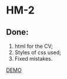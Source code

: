 # HM-2

## Done:
1. html for the СV;
2. Styles of css used;
3. Fixed mistakes.

[DEMO](https://evgenywas.github.io/tms-hm-two/)
